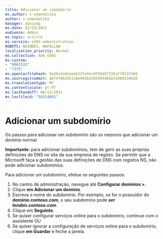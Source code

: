 ```yaml
---
title: Adicionar um subdomírio
ms.author: v-smandalika
author: v-smandalika
manager: dansimp
ms.date: 02/23/2021
audience: Admin
ms.topic: article
ms.service: o365-administration
ROBOTS: NOINDEX, NOFOLLOW
localization_priority: Normal
ms.collection: Adm_O365
ms.custom:
- "9002531"
- "7375"
ms.openlocfilehash: 5e26e2ed2aeeb12fafec9f59a57315aff813f1b0
ms.sourcegitcommit: ab75f66355116e995b3cb5505465b31989339e28
ms.translationtype: MT
ms.contentlocale: pt-PT
ms.lasthandoff: 08/13/2021
ms.locfileid: "58314891"
---
```

# <a name="add-a-subdomain"></a>Adicionar um subdomírio

Os passos para adicionar um subdomírio são os mesmos que adicionar um domínio normal. 

**Importante:** para adicionar subdomínios, tem de gerir as suas próprias definições de DNS no site da sua empresa de registo. Se permitir que a Microsoft faça a gestão das suas definições de DNS com registos NS, não pode adicionar subdomínios. 

Para adicionar um subdomírio, efetue os seguintes passos:

1. No centro de administração, navegue até **Configurar domínios >.**
2. Clique **em Adicionar um domínio**.
3. Escreva o nome do subdomírio. Por exemplo, se for o possuidor do **domínio contoso.com**, o seu subdomíno pode **_ser london.contoso.com_**.
4. Clique em **Seguinte**.
5. Se quiser configurar serviços online para o subdomírio, continue com o assistente OU
6. Se quiser ignorar a configuração de serviços online para o subdomírio, clique **em Guardar** e feche a janela.

